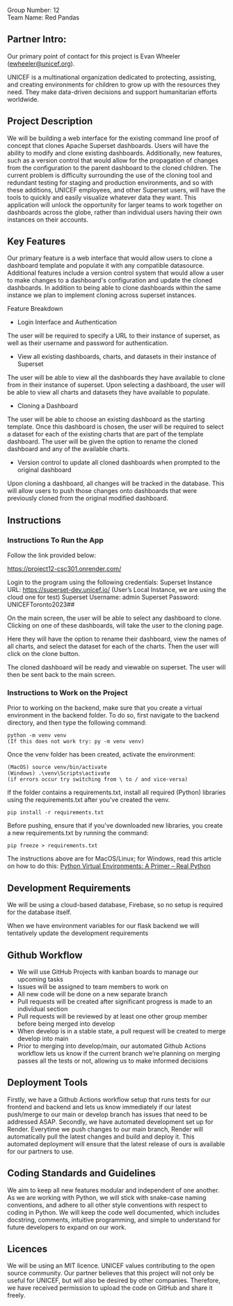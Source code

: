 Group Number: 12  
Team Name: Red Pandas  

## Partner Intro:
Our primary point of contact for this project is Evan Wheeler (ewheeler@unicef.org). 

UNICEF is a multinational organization dedicated to protecting, assisting, and creating environments for children to grow up with the resources they need. They make data-driven decisions and support humanitarian efforts worldwide. 

## Project Description
We will be building a web interface for the existing command line proof of concept that clones Apache Superset dashboards. Users will have the ability to modify and clone existing dashboards. Additionally, new features, such as a version control that would allow for the propagation of changes from the configuration to the parent dashboard to the cloned children. The current problem is difficulty surrounding the use of the cloning tool and redundant testing for staging and production environments, and so with these additions, UNICEF employees, and other Superset users, will have the tools to quickly and easily visualize whatever data they want. This application will unlock the opportunity for larger teams to work together on dashboards across the globe, rather than individual users having their own instances on their accounts.
   
## Key Features
Our primary feature is a web interface that would allow users to clone a dashboard template and populate it with any compatible datasource. Additional features include a version control system that would allow a user to make changes to a dashboard's configuration and update the cloned dashboards. In addition to being able to clone dashboards within the same instance we plan to implement cloning across superset instances.

Feature Breakdown
* Login Interface and Authentication

The user will be required to specify a URL to their instance of superset, as well as their username and password for authentication.

* View all existing dashboards, charts, and datasets in their instance of Superset

The user will be able to view all the dashboards they have available to clone from in their instance of superset. Upon selecting a dashboard, the user will be able to view all charts and datasets they have available to populate.

* Cloning a Dashboard

The user will be able to choose an existing dashboard as the starting template. Once this dashboard is chosen, the user will be required to select a dataset for each of the existing charts that are part of the template dashboard. The user will be given the option to rename the cloned dashboard and any of the available charts.

* Version control to update all cloned dashboards when prompted to the original dashboard

Upon cloning a dashboard, all changes will be tracked in the database. This will allow users to push those changes onto dashboards that were previously cloned from the original modified dashboard.

## Instructions
### Instructions To Run the App

Follow the link provided below:

https://project12-csc301.onrender.com/

Login to the program using the following credentials:
Superset Instance URL: https://superset-dev.unicef.io/ (User’s Local Instance, we are using the cloud one for test)
Superset Username: admin
Superset Password: UNICEFToronto2023##

On the main screen, the user will be able to select any dashboard to clone. Clicking on one of these dashboards, will take the user to the cloning page.

Here they will have the option to rename their dashboard, view the names of all charts, and select the dataset for each of the charts. Then the user will click on the clone button.

The cloned dashboard will be ready and viewable on superset. The user will then be sent back to the main screen.

### Instructions to Work on the Project

Prior to working on the backend, make sure that you create a virtual environment in the backend folder. To do so, first navigate to the backend directory, and then type the following command:
```
python -m venv venv
(If this does not work try: py -m venv venv)
```
Once the venv folder has been created, activate the environment:
```
(MacOS) source venv/bin/activate
(Windows) .\venv\Scripts\activate
(if errors occur try switching from \ to / and vice-versa)
```
If the folder contains a requirements.txt, install all required (Python) libraries using the requirements.txt after you've created the venv. 
```
pip install -r requirements.txt
```
Before pushing, ensure that if you've downloaded new libraries, you create a new requirements.txt by running the command:
```
pip freeze > requirements.txt
```
The instructions above are for MacOS/Linux; for Windows, read this article on how to do this: [Python Virtual Environments: A Primer – Real Python](https://realpython.com/python-virtual-environments-a-primer/)

## Development Requirements
We will be using a cloud-based database, Firebase, so no setup is required for the database itself. 

When we have environment variables for our flask backend we will tentatively update the development requirements

## Github Workflow
* We will use GitHub Projects with kanban boards to manage our upcoming tasks
* Issues will be assigned to team members to work on
* All new code will be done on a new separate branch
* Pull requests will be created after significant progress is made to an individual section
* Pull requests will be reviewed by at least one other group member before being merged into develop
* When develop is in a stable state, a pull request will be created to merge develop into main
* Prior to merging into develop/main, our automated Github Actions workflow lets us know if the current branch we’re planning on merging passes all the tests or not, allowing us to make informed decisions

## Deployment Tools
Firstly, we have a Github Actions workflow setup that runs tests for our frontend and backend and lets us know immediately if our latest push/merge to our main or develop branch has issues that need to be addressed ASAP. Secondly, we have automated development set up for Render. Everytime we push changes to our main branch, Render will automatically pull the latest changes and build and deploy it. This automated deployment will ensure that the latest release of ours is available for our partners to use.

## Coding Standards and Guidelines
We aim to keep all new features modular and independent of one another. As we are working with Python, we will stick with snake-case naming conventions, and adhere to all other style conventions with respect to coding in Python. We will keep the code well documented, which includes docstring, comments, intuitive programming, and simple to understand for future developers to expand on our work.

## Licences 
We will be using an MIT licence. UNICEF values contributing to the open source community. Our partner believes that this project will not only be useful for UNICEF, but will also be desired by other companies. Therefore, we have received permission to upload the code on GitHub and share it freely.
